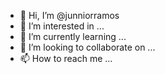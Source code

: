 - 👋 Hi, I’m @junniorramos
- 👀 I’m interested in ...
- 🌱 I’m currently learning ...
- 💞️ I’m looking to collaborate on ...
- 📫 How to reach me ...

<!---
junniorramos/junniorramos is a ✨ special ✨ repository because its `README.md` (this file) appears on your GitHub profile.
You can click the Preview link to take a look at your changes.
--->
